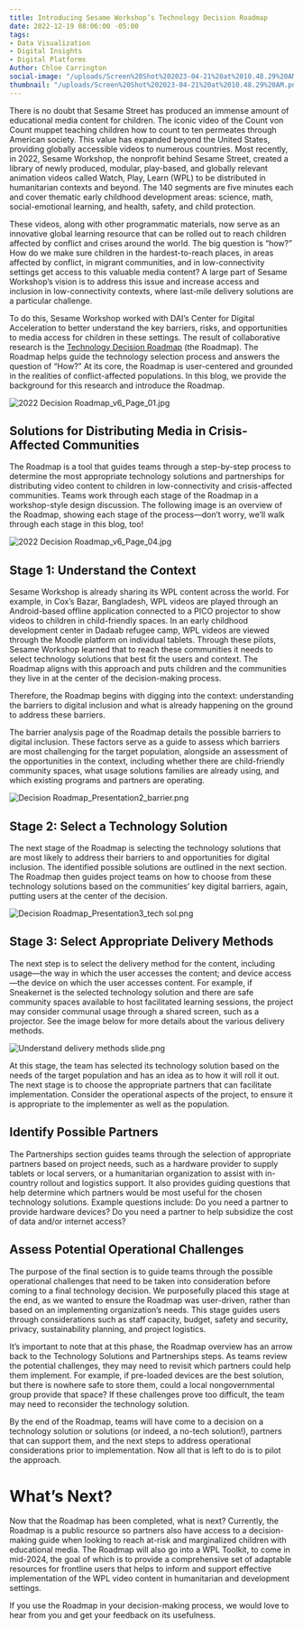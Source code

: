 ```yaml
---
title: Introducing Sesame Workshop’s Technology Decision Roadmap
date: 2022-12-19 08:06:00 -05:00
tags:
- Data Visualization
- Digital Insights
- Digital Platforms
Author: Chloe Carrington
social-image: "/uploads/Screen%20Shot%202023-04-21%20at%2010.48.29%20AM.png"
thumbnail: "/uploads/Screen%20Shot%202023-04-21%20at%2010.48.29%20AM.png"
---
```


There is no doubt that Sesame Street has produced an immense amount of educational media content for children. The iconic video of the Count von Count muppet teaching children how to count to ten permeates through American society. This value has expanded beyond the United States, providing globally accessible videos to numerous countries. Most recently, in 2022, Sesame Workshop, the nonprofit behind Sesame Street, created a library of newly produced, modular, play-based, and globally relevant animation videos called Watch, Play, Learn (WPL) to be distributed in humanitarian contexts and beyond. The 140 segments are five minutes each and cover thematic early childhood development areas: science, math, social-emotional learning, and health, safety, and child protection.

<!--more-->

These videos, along with other programmatic materials, now serve as an innovative global learning resource that can be rolled out to reach children affected by conflict and crises around the world. The big question is “how?” How do we make sure children in the hardest-to-reach places, in areas affected by conflict, in migrant communities, and in low-connectivity settings get access to this valuable media content? A large part of Sesame Workshop’s vision is to address this issue and increase access and inclusion in low-connectivity contexts, where last-mile delivery solutions are a particular challenge.

To do this, Sesame Workshop worked with DAI’s Center for Digital Acceleration to better understand the key barriers, risks, and opportunities to media access for children in these settings. The result of collaborative research is the [Technology Decision Roadmap](https://sesameworkshop.org/wp-content/uploads/2023/02/technology-decision-roadmap-and-worksheets_final_dec2022-2.pdf) (the Roadmap). The Roadmap helps guide the technology selection process and answers the question of “How?” At its core, the Roadmap is user-centered and grounded in the realities of conflict-affected populations. In this blog, we provide the background for this research and introduce the Roadmap.

![2022 Decision Roadmap_v6_Page_01.jpg](/uploads/2022%20Decision%20Roadmap_v6_Page_01.jpg)

## Solutions for Distributing Media in Crisis-Affected Communities

The Roadmap is a tool that guides teams through a step-by-step process to determine the most appropriate technology solutions and partnerships for distributing video content to children in low-connectivity and crisis-affected communities. Teams work through each stage of the Roadmap in a workshop-style design discussion. The following image is an overview of the Roadmap, showing each stage of the process—don’t worry, we’ll walk through each stage in this blog, too!

![2022 Decision Roadmap_v6_Page_04.jpg](/uploads/2022%20Decision%20Roadmap_v6_Page_04.jpg)

## Stage 1: Understand the Context

Sesame Workshop is already sharing its WPL content across the world. For example, in Cox’s Bazar, Bangladesh, WPL videos are played through an Android-based offline application connected to a PICO projector to show videos to children in child-friendly spaces. In an early childhood development center in Dadaab refugee camp, WPL videos are viewed through the Moodle platform on individual tablets. Through these pilots, Sesame Workshop learned that to reach these communities it needs to select technology solutions that best fit the users and context. The Roadmap aligns with this approach and puts children and the communities they live in at the center of the decision-making process.

Therefore, the Roadmap begins with digging into the context: understanding the barriers to digital inclusion and what is already happening on the ground to address these barriers.

The barrier analysis page of the Roadmap details the possible barriers to digital inclusion. These factors serve as a guide to assess which barriers are most challenging for the target population, alongside an assessment of the opportunities in the context, including whether there are child-friendly community spaces, what usage solutions families are already using, and which existing programs and partners are operating.

![Decision Roadmap_Presentation2_barrier.png](/uploads/Decision%20Roadmap_Presentation2_barrier.png)

## Stage 2: Select a Technology Solution

The next stage of the Roadmap is selecting the technology solutions that are most likely to address their barriers to and opportunities for digital inclusion. The identified possible solutions are outlined in the next section. The Roadmap then guides project teams on how to choose from these technology solutions based on the communities’ key digital barriers, again, putting users at the center of the decision.

![Decision Roadmap_Presentation3_tech sol.png](/uploads/Decision%20Roadmap_Presentation3_tech%20sol.png)

## Stage 3: Select Appropriate Delivery Methods

The next step is to select the delivery method for the content, including usage—the way in which the user accesses the content; and device access—the device on which the user accesses content. For example, if Sneakernet is the selected technology solution and there are safe community spaces available to host facilitated learning sessions, the project may consider communal usage through a shared screen, such as a projector. See the image below for more details about the various delivery methods.

![Understand delivery methods slide.png](/uploads/Understand%20delivery%20methods%20slide.png)

At this stage, the team has selected its technology solution based on the needs of the target population and has an idea as to how it will roll it out. The next stage is to choose the appropriate partners that can facilitate implementation. Consider the operational aspects of the project, to ensure it is appropriate to the implementer as well as the population.

## Identify Possible Partners

The Partnerships section guides teams through the selection of appropriate partners based on project needs, such as a hardware provider to supply tablets or local servers, or a humanitarian organization to assist with in-country rollout and logistics support. It also provides guiding questions that help determine which partners would be most useful for the chosen technology solutions. Example questions include: Do you need a partner to provide hardware devices? Do you need a partner to help subsidize the cost of data and/or internet access?

## Assess Potential Operational Challenges

The purpose of the final section is to guide teams through the possible operational challenges that need to be taken into consideration before coming to a final technology decision. We purposefully placed this stage at the end, as we wanted to ensure the Roadmap was user-driven, rather than based on an implementing organization’s needs. This stage guides users through considerations such as staff capacity, budget, safety and security, privacy, sustainability planning, and project logistics.

It’s important to note that at this phase, the Roadmap overview has an arrow back to the Technology Solutions and Partnerships steps. As teams review the potential challenges, they may need to revisit which partners could help them implement. For example, if pre-loaded devices are the best solution, but there is nowhere safe to store them, could a local nongovernmental group provide that space? If these challenges prove too difficult, the team may need to reconsider the technology solution.

By the end of the Roadmap, teams will have come to a decision on a technology solution or solutions (or indeed, a no-tech solution!), partners that can support them, and the next steps to address operational considerations prior to implementation. Now all that is left to do is to pilot the approach.

# What’s Next?

Now that the Roadmap has been completed, what is next? Currently, the Roadmap is a public resource so partners also have access to a decision-making guide when looking to reach at-risk and marginalized children with educational media. The Roadmap will also go into a WPL Toolkit, to come in mid-2024, the goal of which is to provide a comprehensive set of adaptable resources for frontline users that helps to inform and support effective implementation of the WPL video content in humanitarian and development settings​.

If you use the Roadmap in your decision-making process, we would love to hear from you and get your feedback on its usefulness.